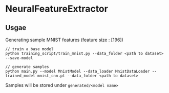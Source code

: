 # NeuralFeatureExtractor

## Usgae

Generating sample MNIST features (feature size : [196])

```
// train a base model
python training_script/train_mnist.py --data_folder <path to dataset> --save-model

// generate samples
python main.py --model MnistModel --data_loader MnistDataLoader --trained_model mnist_cnn.pt --data_folder <path to dataset>
```

Samples will be stored under `generated/<model name>`